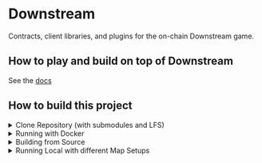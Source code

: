 # Downstream

Contracts, client libraries, and plugins for the on-chain Downstream game.

## How to play and build on top of Downstream

See the [docs](./docs/index.md)

## How to build this project

<details>
<summary>Clone Repository (with submodules and LFS)</summary>

### Clone Repository

The repository needs cloning with LFS and recursive submodules.

- **Install Git:** [Git SCM](https://git-scm.com/download/mac) for download and installation.
- **Install Git-LFS:** Visit [Git-LFS](https://git-lfs.com/)
- **Initialise Git-LFS:** Run the following command:
  ```
  git lfs install
  ```
- **Clone the Repository:** Use the following command:
  ```
  git clone --recurse-submodules https://github.com/playmint/ds
  ```
</details>

<details>
<summary>Running with Docker</summary>

### Running with Docker

If you only need a local copy of the game built (without development helpers
like hot reloading etc), then the easiest way is to provision using
Docker Compose.

[Install Docker Desktop](https://docs.docker.com/get-docker/)

```
docker compose up --pull=always
```

This will fetch the most recently built images for the game and run them
without requiring a full build.

Once ready, the client will be available at http://locahost:3000

See "Running Local with different Map Setups" section for deploying different maps,

<details>
<summary>Docker Trouble shooting</summary>

### Docker Trouble shooting

**1. Hardware Virtulisation**
If when trying to run Docker you hit this error:
```
hardware assisted virtualization and data execution protection must be enabled in the bios
```
You will need to enter your BIOS and activate Hardware Virtualisation. This is usually the case for AMD processors.
</details>
</details>

<details>
<summary>Building from Source</summary>

### Building from Source

For deploying locally with maximum flexibility and minimum rebuild times, you can install the whole tool chain and then create a local build with make.

#### Install tools

Follow the [instructions for installing tools](./install-tools.md).

#### Build & Run
In the ds directory, run
```
make dev
```
In your browser, open `http://localhost:3000/`

#### Rebuilding after core changes: 
If you have built the map during the `make dev` flow and since, there have been changes in the Unity scene
you will need to rebuild the map. To do this, it is adviced to clean all build artifacts with

```
make clean
``` 

Once you are done, you can either build everything again with `make dev` or you can just
build the map by using the `make map` command.
</details>

<details>
<summary>Running Local with different Map Setups</summary>

## Running Local with different Map Setups

By Default, running `make dev` will spawn a one hex sized map and running with `docker` will spawn (the only  slightly larger) "tiny" map. 

### 1. Using Playmint's Maps

Inside of the `ds/contracts/src/maps/` folder, you will find a few premade maps by Playmint. 
In order to force one of these maps to be deployed with a local build of the game you need set the MAP env variable.

For `docker` builds this must be doen by editing the `.env` file in the root
of the repository. 

```
MAP=quest-map
```

For `make` builds the MAP variable can be set as part of the make command; e.g. 

```
MAP=quest-map make dev
```

### 2. Apply a map after deploying

After doing a standard `docker` or `make` build, you can run the DS apply command and point it at one of the map folders. For example: `ds apply -R -f ./contracts/src/maps/quest-map/`

### 3. Build your own map and deploy it

Once the game is running locally, browsing to `http://localhost:3000/tile-fabricator` will show the Tile Fabricator.

Once in the Tile Fabricator, you can design and export a map file. If you want to pre-populate your map wih buildings you will need to import .yaml files that define the buildingKinds.

If you then rename the .yml file to a .yaml and move it to your desired location, you will be able to run the ds apply command, like so:
`ds apply -R -f ./path/to/mymap.yaml`

### 4 Generating the performance-test map

This is only possible with the `make` deploy flow and cannot be triggered for a `docker` build. To generate the performance-test map (used to push the limits of number of tiles and plugins) run:

```
NUM_ARENAS=4 make contracts/src/maps/performance-test
```

...this generates a map configuration in `contracts/src/maps/performance-test`

You can then either start locally via `MAP=performance-test make dev` or manually `ds apply -R -f contracts/src/maps/performance-test`
</details>
